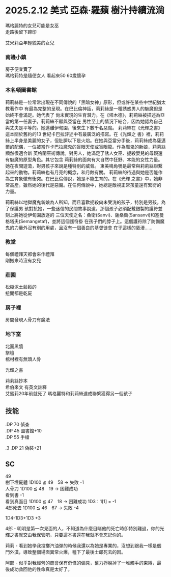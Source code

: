 # 2025.2.12 美式 亞森·羅蘋 樹汁持續流淌
瑪格麗特的女兒可能是女巫  
走路後留下蹄印  

艾米莉亞年輕貌美的女兒  

### 南邊小鎮
房子便宜賣了  
瑪格莉特是隨便女人 看起來50 60歲懷孕  

### 本名頓圖書館
莉莉絲是一位常常出現在不同傳說的「黑暗女神」原形，但或許在某些中世紀猶太教著作中
有最為完整的呈現。在巴比倫神話，莉莉絲是一種誘惑男人的魅魔但是始終不會滿足。她代表了
尙未實現的生育潛力。在《塔木德》，莉莉絲被描述為亞當的第一任妻子。莉莉絲不願與亞當在
男性至上的情況下結合，因為她認為自己與丈夫是平等的。她逃離伊甸園，後來生下數千名惡魔。
莉莉絲在《光輝之書》這本關於舊約的13 世紀卡巴拉評述中有最廣泛的描寫。在《光輝之
書》裡，莉莉絲上半身是美麗的女子，但肚臍以下是火焰。在她與亞當分手後，莉莉絲成為薩邁
爾的配偶，一位被當作卡巴拉魔鬼的盲眼天使或盲眼龍。作為魔鬼的新娘，莉莉絲顯然很適合新
英格蘭巫術傳說。對男人，她滿足了誘人女巫、扼殺嬰兒的母親還有魅魔的原型角色。其它包含
莉莉絲的面向有大自然中狂野、本能的女性力量。她在夜間遊蕩，對男孩子來說是種特別的威脅。
東美鳴角鴞是最常與莉莉絲聯繫起來的動物。莉莉絲也有月亮的概念，和月蝕有關。
莉莉絲的待遇與她是否能作為生育象徵有衝突。在巴比倫傳說，她是不能生育的。在《光輝
之書》中，她非常高產。雖然她的後代是惡魔。在任何傳說中，她總是敵視正常孩童還有繁衍的
力量。  

莉莉絲以地獄魔鬼新娘為人所知，而且喜歡扼殺尙未受洗的孩子，特別是男孩。為了保護男
孩對抗她，一些迷信的民間故事說道，那個孩子必須配戴銀製的護符並刻上將她從伊甸園放逐的
三位天使之名：桑衛(Sanvi)、薩桑衛(Sansanvi)和塞曼格塔夫(Semangetaf)，並將這個護符掛
在孩子們的脖子上。這個護符除了防備魔鬼的力量外沒有別的用處，且沒有一個善良的基督徒會
在乎這樣的褻瀆……  

### 教堂
每個禮拜天都會來作禮拜  
剛搬來時沒有女兒  

### 莊園
松樹泥土鬆鬆的  
挖開都是乾屍  

### 房子裡
房間發現人骨刀有魔法  

### 地下室
北面黑牆  
祭壇  
棺材裡有無頭人骨  

光輝之書  

莉莉絲抄本  
希伯來文 有英文註釋  
艾蜜莉20年前就死了 瑪格麗特和莉莉絲達成聯繫獲得另一個孩子  



## 技能  
.DP 70 偵查  
.DP 45 圖書館+10    
.DP 55 手槍    

.3 .DP 21 偽裝+21


## SC  
49    
樹下埋屍體 1D100 ≦ 49　58 → 失敗 -1  
人骨刀 1D100 ≦ 48　19 → 困難成功  
看到書 -1  
看到真面目 1D100 ≦ 47　18 → 困難成功 1D3：1[1] = -1  
4郎死去 1D100 ≦ 46　67 → 失敗 -4  

1D4-1D3+1D3 +3

4郎 - 明明是第一次見面的人，不知道為什麼目睹他的死亡時卻特別難過，你的光輝之書就交由我保管吧，只要這本書還在我就不會忘記你的。    

莉莉 - 看到她學我投擲汽油彈的時候我還以為她是專業的，沒想到跟我一樣是個門外漢，導致整個場面異常火爆，種下了最後士郎死去的因。

阿部 - 似乎對我經營的商會保有奇怪的偏見，奮力掙脫掉了一堆觸手的束縛，最後成功救回他的性命真是太好了。
